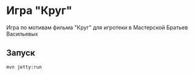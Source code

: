 # Игра "Круг"

Игра по мотивам фильма "Круг" для игротеки в Мастерской Братьев Васильевых

## Запуск

`mvn jetty:run`
